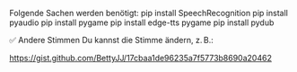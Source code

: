 Folgende Sachen werden benötigt:
pip install SpeechRecognition
pip install pyaudio
pip install pygame
pip install edge-tts pygame
pip install pydub




✅ Andere Stimmen
Du kannst die Stimme ändern, z. B.:

https://gist.github.com/BettyJJ/17cbaa1de96235a7f5773b8690a20462